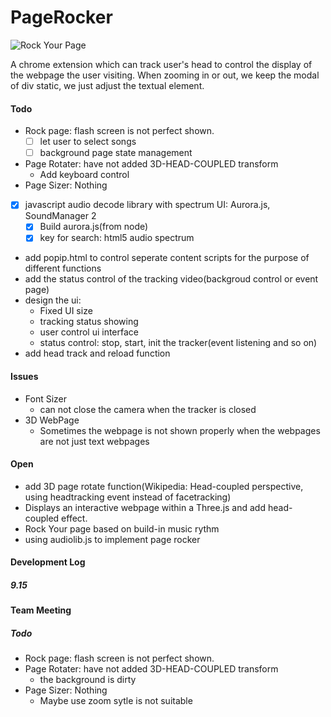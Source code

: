 PageRocker
==========

![Rock Your Page](http://ww3.sinaimg.cn/large/6a1456b2gw1e8u23fxfjjj206y091wfa.jpg)

A chrome extension which can track user's head to control the display of the webpage the user visiting. When zooming in or out, we keep the modal of div static, we just adjust the textual element.

#### Todo
* Rock page: flash screen is not perfect shown.
    * [ ] let user to select songs
    * [ ] background page state management
* Page Rotater: have not added 3D-HEAD-COUPLED transform
    * Add keyboard control
* Page Sizer: Nothing
* [X] javascript audio decode library with spectrum UI: Aurora.js, SoundManager 2
    * [X] Build aurora.js(from node)
    * [X] key for search: html5 audio spectrum
* add popip.html to control seperate content scripts for the purpose of different functions
* add the status control of the tracking video(backgroud control or event page)
* design the ui: 
    * Fixed UI size
    * tracking status showing
    * user control ui interface
    * status control: stop, start, init the tracker(event listening and so on)
* add head track and reload function

#### Issues
* Font Sizer
    * can not close the camera when the tracker is closed
* 3D WebPage
    * Sometimes the webpage is not shown properly when the webpages are not just text webpages



#### Open
* add 3D page rotate function(Wikipedia: Head-coupled perspective, using headtracking event instead of facetracking)
* Displays an interactive webpage within a Three.js and add head-coupled effect.
* Rock Your page based on build-in music rythm
* using audiolib.js to implement page rocker

#### Development Log

##### 9.15

#### Team Meeting

##### Todo
* Rock page: flash screen is not perfect shown.
* Page Rotater: have not added 3D-HEAD-COUPLED transform
    * the background is dirty
* Page Sizer: Nothing
    * Maybe use zoom sytle is not suitable
